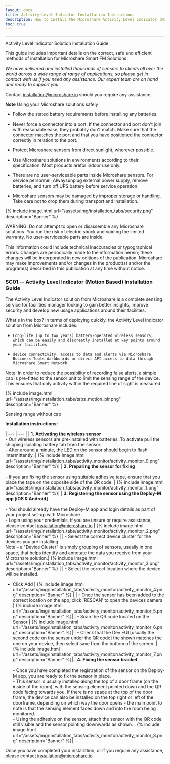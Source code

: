 ```yaml
---
layout: docs
title: Activity Level Indicator Installation Instructions
description: How to install the Microshare Activity Level Indicator (Motion Based) solution
toc: true
---
```


---------------------------------------

Activity Level Indicator Solution Installation Guide 

This guide includes important details on the correct, safe and
efficient methods of installation for Microshare Smart FM Solutions.

_We have delivered and installed thousands of sensors to clients all over
the world across a wide range of range of applications, so please get in
contact with us if you need any assistance. Our expert team are on hand
and ready to support you._

Contact <installation@microshare.io> should you require any assistance

**Note**
Using your Microshare solutions safely

-   Follow the stated battery requirements before installing any
    batteries. 

-   Never force a connector into a port. If the connector and port don't
    join with reasonable ease, they probably don't match. Make sure that
    the connector matches the port and that you have positioned the
    connector correctly in relation to the port.

-   Protect Microshare sensors from direct sunlight, wherever possible.

-   Use Microshare solutions in environments according to their
    specification. Most products arefor indoor use only. 

-   There are no user-serviceable parts inside Microshare sensors. For
    service personnel: Alwaysunplug external power supply, remove
    batteries, and turn off UPS battery before service operation. 

-   Microshare sensors may be damaged by improper storage or handling.
    Take care not to drop them during transport and installation.

{% include image.html url="/assets/img/installation_tabs/security.png" description="Banner" %}

WARNING: Do not attempt to open or disassemble any Microshare solutions.
You run the risk of electric shock and voiding the limited warranty. No
user-serviceable parts are inside.

This information could include technical inaccuracies or typographical
errors. Changes are periodically made to the information herein; these
changes will be incorporated in new editions of the publication.
Microshare may make improvements and/or changes in the product(s) and/or
the program(s) described in this publication at any time without notice.

### SC01 -- Activity Level Indicator (Motion Based) Installation Guide

The Activity Level Indicator solution from Microshare is a complete
sensing service for facilities manager looking to gain better insights,
improve security and develop new usage applications around their
facilities.

What's in the box? In terms of deploying quickly, the Activity Level
Indicator solution from Microshare includes:

* `Long-life (up to two years) battery-operated wireless sensors, which can be easily and discreetly installed at key points around your facilities`

* `device connectivity, access to data and alerts via Microshare Business Tools dashboards or direct API access to data through Microshare Smart Network.`

Note: In order to reduce the possibility of recording false alerts, a
simple cap is pre-fitted to the sensor unit to limit the sensing range
of the device. This ensures that only activity within the required line
of sight is measured.

{% include image.html url="/assets/img/installation_tabs/tabs_motion_pir.png" description="Banner" %}

Sensing range without cap

**Installation instructions:**


| --- | --- |
| **1.** **Activating the wireless sensor** <br>- Our wireless sensors are pre-installed with batteries. To activate pull the shipping isolating battery tab from the sensor.<br>- After around a minute, the LED on the sensor should begin to flash intermittently. | {% include image.html url="/assets/img/installation_tabs/activity_monitor/activity_monitor_0.png" description="Banner" %}|
| **2.** **Preparing the sensor for fixing** <br><br>- If you are fixing the sensor using suitable adhesive tape, ensure that you place the tape on the opposite side of the QR code. | {% include image.html url="/assets/img/installation_tabs/activity_monitor/activity_monitor_1.png" description="Banner" %}|
| **3.** **Registering the sensor using the Deploy-M app [iOS &amp; Android]** <br><br>- You should already have the Deploy-M app and login details as part of your project set-up with Microshare<br>- Login using your credentials, if you are unsure or require assistance, please contact [installation@microshare.io](mailto:installation@microshare.io) | {% include image.html url="/assets/img/installation_tabs/activity_monitor/activity_monitor_2.png" description="Banner" %} |
| - Select the correct device cluster for the devices you are installing. <br> Note – a &quot;Device Cluster&quot; is simply grouping of sensors, usually in one space, that helps identify and annotate the data you receive from your Microshare solution.| {% include image.html url="/assets/img/installation_tabs/activity_monitor/activity_monitor_3.png" description="Banner" %}  |
| - Select the correct location where the device will be installed.<br>
- Click Add | {% include image.html url="/assets/img/installation_tabs/activity_monitor/activity_monitor_4.png" description="Banner" %}  |
| - Once the sensor has been added to the correct location on the app, click &#39;RESCAN&#39; to open the devices camera | {% include image.html url="/assets/img/installation_tabs/activity_monitor/activity_monitor_5.png" description="Banner" %}|
| - Scan the QR code located on the Sensor | {% include image.html url="/assets/img/installation_tabs/activity_monitor/activity_monitor_6.png" description="Banner" %}|
| - Check that the Dev EUI [usually the second code on the sensor under the QR code] the shown matches the one on your device, then select save from the bottom of the screen. | {% include image.html url="/assets/img/installation_tabs/activity_monitor/activity_monitor_7.png" description="Banner" %}|
| **4.** **Fixing the sensor bracket** <br><br>- Once you have completed the registration of the sensor on the Deploy-M app, you are ready to fix the sensor in place.<br>-	This sensor is usually installed along the top of a door frame (on the inside of the room), with the sensing element pointed down and the QR code facing towards you. If there is no space at the top of the door frame, the device can also be installed on the top right or left of the doorframe, depending on which way the door opens - the main point to note is that the sensing element faces down and into the room being monitored. <br>-	Using the adhesive on the sensor, attach the sensor with the QR code still visible and the sensor pointing downwards as shown. | {% include image.html url="/assets/img/installation_tabs/activity_monitor/activity_monitor_8.png" description="Banner" %}|



Once you have completed your installation, or if you require any
assistance, please contact <installation@microshare.io>


<style>
    tr td:first-child {
        width:60%;
    }

    tr td:nth-child(2) {
        width:40%;
    }
</style>
